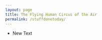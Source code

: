 ```yaml
---
layout: page
title: The Flying Human Circus of the Air
permalink: /stuffdonetoday/
---
```


<ul>
	<li id="new_text">New Text</li>
</ul>
<div id="pool">
    
</div>
<script type="text/javascript">
	$("#new_text").click(
		function() {
			var newText = Object.create(content.text);
			newText.define(prompt('enter your text'));
			newText.place();
		}
	);
</script>
